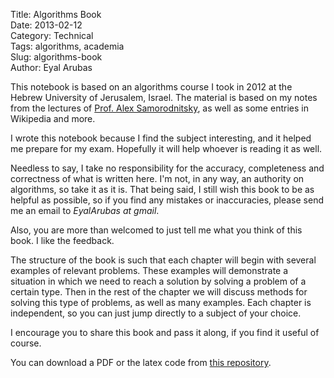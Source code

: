 Title: Algorithms Book  
Date: 2013-02-12  
Category: Technical  
Tags: algorithms, academia  
Slug: algorithms-book  
Author: Eyal Arubas  

This notebook is based on an algorithms course I took in 2012 at the Hebrew
University of Jerusalem, Israel. The material is based on my notes from the
lectures of [Prof. Alex Samorodnitsky][1], as well as some entries in Wikipedia
and more.

I wrote this notebook because I find the subject interesting, and it helped me
prepare for my exam. Hopefully it will help whoever is reading it as well.

Needless to say, I take no responsibility for the accuracy, completeness and
correctness of what is written here. I'm not, in any way, an authority on
algorithms, so take it as it is. That being said, I still wish this book to be
as helpful as possible, so if you find any mistakes or inaccuracies, please
send me an email to *EyalArubas at gmail*.

Also, you are more than welcomed to just tell me what you think of this book.
I like the feedback.

The structure of the book is such that each chapter will begin with several
examples of relevant problems. These examples will demonstrate a situation in
which we need to reach a solution by solving a problem of a certain type. Then
in the rest of the chapter we will discuss methods for solving this type of
problems, as well as many examples. Each chapter is independent, so you can
just jump directly to a subject of your choice.

I encourage you to share this book and pass it along, if you find it useful of
course.

You can download a PDF or the latex code from [this repository][2].

[1]:http://www.cs.huji.ac.il/~salex/
[2]:https://bitbucket.org/EyalAr/algorithmsbook
